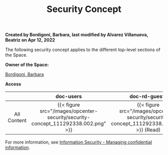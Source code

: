 ﻿---
title: "Security Concept"
url: /customer-doc/opcenter-modular-manufacturing-documentation-home/security-concept_111292338/
weight: 3
---
**Created by Bordigoni, Barbara, last modified by Alvarez Villanueva, Beatriz on Apr 12, 2022**

The following security concept applies to the different top-level sections of the Space.

**Owner of the Space:**

[Bordigoni, Barbara](https://momwiki01.industrysoftware.automation.siemens.com/display/~ITR00531)

**Access**

||**doc-users**|**doc-rd-guests**|**doc-administrators**|**doc-prm-guests**|**doc-developers-modmom**|
| :-: | :-: | :-: | :-: | :-: | :-: |
|All Content|{{< figure src="/images/opcenter-security/security-concept_111292338.002.png" >}}|{{< figure src="/images/opcenter-security/security-concept_111292338.002.png" >}} (Read)|{{< figure src="/images/opcenter-security/security-concept_111292338.002.png" >}}|{{< figure src="/images/opcenter-security/security-concept_111292338.002.png" >}} (Read)|{{< figure src="/images/opcenter-security/security-concept_111292338.002.png" >}} 

For more information, see [Information Security - Managing confidential information](https://momwiki02.industrysoftware.automation.siemens.com/display/SEC/Information+Security+-+Managing+confidential+information).

